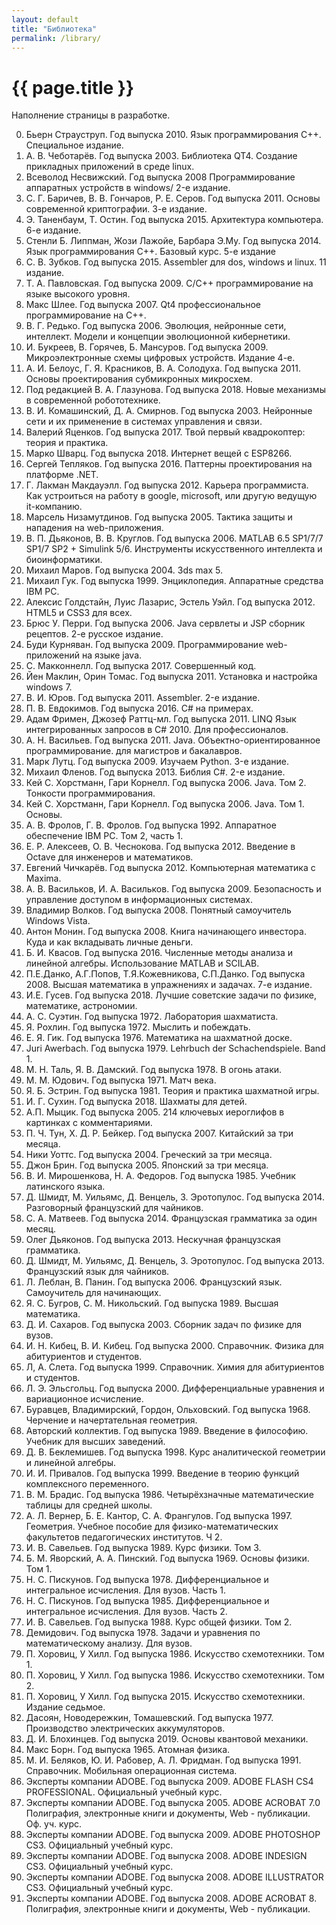 ```yaml
---
layout: default
title: "Библиотека"
permalink: /library/
---
```


# [](#header-1) {{ page.title }}

Наполнение страницы в разработке.

0. Бьерн Страуструп. Год выпуска 2010. Язык программирования С++. Специальное издание.
0. А. В. Чеботарёв. Год выпуска 2003. Библиотека QT4. Создание прикладных приложений в среде linux.
0. Всеволод Несвижский. Год выпуска 2008 Программирование аппаратных устройств в windows/ 2-е издание.
0. С. Г. Баричев, В. В. Гончаров, Р. Е. Серов. Год выпуска 2011. Основы современной криптографии. 3-е издание.
0. Э. Таненбаум, Т. Остин. Год выпуска 2015. Архитектура компьютера. 6-е издание.
0. Стенли Б. Липпман, Жози Лажойе, Барбара Э.Му. Год выпуска 2014. Язык программирования С++. Базовый курс. 5-е издание
0. С. В. Зубков. Год выпуска 2015. Assembler для dos, windows и linux. 11 издание.
0. Т. А. Павловская. Год выпуска 2009. C/C++ программирование на языке высокого уровня.
0. Макс Шлее. Год выпуска 2007. Qt4 профессиональное программирование на C++.
0. В. Г. Редько. Год выпуска 2006. Эволюция, нейронные сети, интеллект. Модели и концепции эволюционной кибернетики.
0. И. Букреев, В. Горячев, Б. Мансуров. Год выпуска 2009. Микроэлектронные схемы цифровых устройств. Издание 4-е.
0. А. И. Белоус, Г. Я. Красников, В. А. Солодуха. Год выпуска 2011. Основы проектирования субмикронных микросхем.
0. Под редакцией В. А. Глазунова. Год выпуска 2018. Новые механизмы в современной робототехнике.
0. В. И. Комашинский, Д. А. Смирнов. Год выпуска 2003. Нейронные сети и их применение в системах управления и связи.
0. Валерий Яценков. Год выпуска 2017. Твой первый квадрокоптер: теория и практика.
0. Марко Шварц. Год выпуска 2018. Интернет вещей с ESP8266.
0. Сергей Тепляков. Год выпуска 2016. Паттерны проектирования на платформе .NET.
0. Г. Лакман Макдауэлл. Год выпуска 2012. Карьера программиста. Как устроиться на работу в google, microsoft, или другую ведущую it-компанию.
0. Марсель Низамутдинов. Год выпуска 2005. Тактика защиты и нападения на web-приложения.
0. В. П. Дьяконов, В. В. Круглов. Год выпуска 2006. MATLAB 6.5 SP1/7/7 SP1/7 SP2 + Simulink 5/6. Инструменты искусственного интеллекта и биоинформатики.
0. Михаил Маров. Год выпуска 2004. 3ds max 5.
0. Михаил Гук. Год выпуска 1999. Энциклопедия. Аппаратные средства IBM PC.
0. Алексис Голдстайн, Луис Лазарис, Эстель Уэйл. Год выпуска 2012. HTML5 и CSS3 для всех.
0. Брюс У. Перри. Год выпуска 2006. Java сервлеты и JSP сборник рецептов. 2-е русское издание.
0. Буди Курняван. Год выпуска 2009. Программирование web-приложений на языке java.
0. С. Макконнелл. Год выпуска 2017. Совершенный код.
0. Йен Маклин, Орин Томас. Год выпуска 2011. Установка и настройка windows 7.
0. В. И. Юров. Год выпуска 2011. Assembler. 2-е издание.
0. П. В. Евдокимов. Год выпуска 2016. C# на примерах.
0. Адам Фримен, Джозеф Раттц-мл. Год выпуска 2011. LINQ Язык интегрированных запросов в C# 2010. Для профессионалов.
0. А. Н. Васильев. Год выпуска 2011. Java. Объектно-ориентированное программирование. для магистров и бакалавров.
0. Марк Лутц. Год выпуска 2009. Изучаем Python. 3-е издание.
0. Михаил Фленов. Год выпуска 2013. Библия C#. 2-е издание.
0. Кей С. Хорстманн, Гари Корнелл. Год выпуска 2006. Java. Том 2. Тонкости программирования.
0. Кей С. Хорстманн, Гари Корнелл. Год выпуска 2006. Java. Том 1. Основы.
0. А. В. Фролов, Г. В. Фролов. Год выпуска 1992. Аппаратное обеспечение IBM PC. Том 2, часть 1.
0. Е. Р. Алексеев, О. В. Чеснокова. Год выпуска 2012. Введение в Octave для инженеров и математиков.
0. Евгений Чичкарёв. Год выпуска 2012. Компьютерная математика с Maxima.
0. А. В. Васильков, И. А. Васильков. Год выпуска 2009. Безопасность и управление доступом в информационных системах.
0. Владимир Волков. Год выпуска 2008. Понятный самоучитель Windows Vista.
0. Антон Монин. Год выпуска 2008. Книга начинающего инвестора. Куда и как вкладывать личные деньги.
0. Б. И. Квасов. Год выпуска 2016. Численные методы анализа и линейной алгебры. Использование MATLAB и SCILAB.
0. П.Е.Данко, А.Г.Попов, Т.Я.Кожевникова, С.П.Данко. Год выпуска 2008. Высшая математика в упражнениях и задачах. 7-е издание.
0. И.Е. Гусев. Год выпуска 2018. Лучшие советские задачи по физике, математике, астрономии.
0. А. С. Суэтин. Год выпуска 1972. Лаборатория шахматиста.
0. Я. Рохлин. Год выпуска 1972. Мыслить и побеждать.
0. Е. Я. Гик. Год выпуска 1976. Математика на шахматной доске.
0. Juri Awerbach. Год выпуска 1979. Lehrbuch der Schachendspiele. Band 1.
0. М. Н. Таль, Я. В. Дамский. Год выпуска 1978. В огонь атаки.
0. М. М. Юдович. Год выпуска 1971. Матч века.
0. Я. Б. Эстрин. Год выпуска 1981. Теория и практика шахматной игры.
0. И. Г. Сухин. Год выпуска 2018. Шахматы для детей.
0. А.П. Мыцик. Год выпуска 2005. 214 ключевых иероглифов в картинках с комментариями.
0. П. Ч. Тун, Х. Д. Р. Бейкер. Год выпуска 2007. Китайский за три месяца.
0. Ники Уоттс. Год выпуска 2004. Греческий за три месяца.
0. Джон Брин. Год выпуска 2005. Японский за три месяца.
0. В. И. Мирошенкова, Н. А. Федоров. Год выпуска 1985. Учебник латинского языка.
0. Д. Шмидт, М. Уильямс, Д. Венцель, З. Эротопулос. Год выпуска 2014. Разговорный французский для чайников.
0. С. А. Матвеев. Год выпуска 2014. Французская грамматика за один месяц.
0. Олег Дьяконов. Год выпуска 2013. Нескучная французская грамматика.
0. Д. Шмидт, М. Уильямс, Д. Венцель, З. Эротопулос. Год выпуска 2013. Французский язык для чайников.
0. Л. Леблан, В. Панин. Год выпуска 2006. Французский язык. Самоучитель для начинающих.
0. Я. С. Бугров, С. М. Никольский. Год выпуска 1989. Высшая математика.
0. Д. И. Сахаров. Год выпуска 2003. Сборник задач по физике для вузов.
0. И. Н. Кибец, В. И. Кибец. Год выпуска 2000. Справочник. Физика для абитуриентов и студентов.
0. Л, А. Слета. Год выпуска 1999. Справочник. Химия для абитуриентов и студентов.
0. Л. Э. Эльсгольц. Год выпуска 2000. Дифференциальные уравнения и вариационное исчисление.
0. Буравцев, Владимирский, Гордон, Ольховский. Год выпуска 1968. Черчение и начертательная геометрия.
0. Авторский коллектив. Год выпуска 1989. Введение в философию. Учебник для высших заведений.
0. Д. В. Беклемишев. Год выпуска 1998. Курс аналитической геометрии и линейной алгебры.
0. И. И. Привалов. Год выпуска 1999. Введение в теорию функций комплексного переменного.
0. В. М. Брадис. Год выпуска 1986. Четырёхзначные математические таблицы для средней школы.
0. А. Л. Вернер, Б. Е. Кантор, С. А. Франгулов. Год выпуска 1997. Геометрия. Учебное пособие для физико-математических факультетов педагогических институтов. Ч 2.
0. И. В. Савельев. Год выпуска 1989. Курс физики. Том 3.
0. Б. М. Яворский, А. А. Пинский. Год выпуска 1969. Основы физики. Том 1.
0. Н. С. Пискунов. Год выпуска 1978. Дифференциальное и интегральное исчисления. Для вузов. Часть 1.
0. Н. С. Пискунов. Год выпуска 1985. Дифференциальное и интегральное исчисления. Для вузов. Часть 2.
0. И. В. Савельев. Год выпуска 1988. Курс общей физики. Том 2.
0. Демидович. Год выпуска 1978. Задачи и уравнения по математическому анализу. Для вузов.
0. П. Хоровиц, У Хилл. Год выпуска 1986. Искусство схемотехники. Том 1.
0. П. Хоровиц, У Хилл. Год выпуска 1986. Искусство схемотехники. Том 2.
0. П. Хоровиц, У Хилл. Год выпуска 2015. Искусство схемотехники. Издание седьмое.
0. Дасоян, Новодережкин, Томашевский. Год выпуска 1977. Производство электрических аккумуляторов.
0. Д. И. Блохинцев. Год выпуска 2019. Основы квантовой механики.
0. Макс Борн. Год выпуска 1965. Атомная физика.
0. М. И. Беляков, Ю. И. Рабовер, А. Л. Фридман. Год выпуска 1991. Справочник. Мобильная операционная система.
0. Эксперты компании ADOBE. Год выпуска 2009. ADOBE FLASH CS4 PROFESSIONAL. Официальный учебный курс.
0. Эксперты компании ADOBE. Год выпуска 2005. ADOBE ACROBAT 7.0 Полиграфия, электронные книги и документы, Web - публикации. Оф. уч. курс.
0. Эксперты компании ADOBE. Год выпуска 2009. ADOBE PHOTOSHOP CS3. Официальный учебный курс.
0. Эксперты компании ADOBE. Год выпуска 2008. ADOBE INDESIGN CS3. Официальный учебный курс.
0. Эксперты компании ADOBE. Год выпуска 2008. ADOBE ILLUSTRATOR CS3. Официальный учебный курс.
0. Эксперты компании ADOBE. Год выпуска 2008. ADOBE ACROBAT 8. Полиграфия, электронные книги и документы, Web - публикации.
